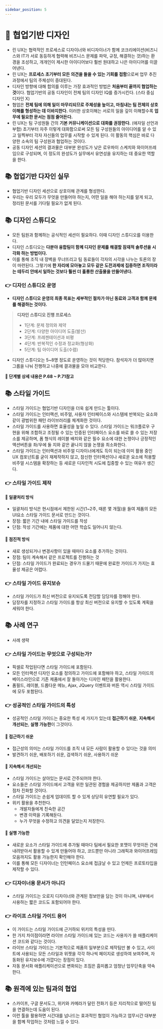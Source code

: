 ```yaml
---
sidebar_position: 5
---
```


# 🌈 협업기반 디자인
- 린 UX는 협력적인 프로세스로 디자이너와 비디자이너가 함께 코크리에이션(비즈니스와 IT가 서로 동등하게 협력해 비즈니스 문제를 파악, 규정, 해결하는 것)하는 환경을 조성하고, 개개인이 제시한 아이디어보다 훨씬 원대하고 나은 아이디어를 이끌어낸다.
- 린 UX는 **프로세스 초기부터 모든 의견을 들을 수 있는 기회를 접함**으로써 업무 추진과정에서 팀의 주체성이 증대된다.
- 디자인 방향에 대해 합의를 이루는 가장 효과적인 방법은 **처음부터 끝까지 협업하는 것**이다. 협업기반의 공동 디자인이 전체 팀의 디자인 IQ를 증가시킨다. (스타 중심 디자인 X)
- 협업은 **전체 팀에 의해 일이 마무리되므로 주체성을 높이고, 마침내는 팀 전체의 상호이해를 형성하는 데 이바지한다.** 이러한 상호이해는 서로의 일을 깊이 이해할수록 **업무에 필요한 문서는 점점 줄어든다.**
- 린 UX는 팀 구성원들 간의 **기본 커뮤니케이션으로 대화를 권장한다.** (애자일 선언과 부합) 초기부터 자주 이렇게 대화함으로써 모든 팀 구성원들의 아이디어를 알 수 있고 일찍부터 각자 자신들의 업무를 시작할 수 있게 된다. 이 활동의 핵심은 바로 다양한 소속의 팀 구성원과 협업하는 것이다.
- 공동 디자인 세션의 결과물은 대부분 완성도가 낮은 로우파이 스케치와 와이어프레임으로 구성되며, 이 정도의 완성도가 실무에서 유연성을 유지하는 데 중요한 역할을 한다.

## 📚 협업기반 다자인 실무
- 협업기반 디자인 세션으로 상호이해 관계를 형성한다.
- 우리는 우리 모두가 무엇을 만들어야 하는지, 어떤 일을 해야 하는지를 알게 되고, 정리된 문서를 기다릴 필요가 없게 된다.

## 📚 디자인 스튜디오
- 모든 팀원과 함께하는 공식적인 세션이 필요하다. 이때 디자인 스튜디오를 이용한다.
- 디자인 스튜디오는 **다분야 융합팀이 함꼐 디자인 문제를 해결할 잠재적 솔루션을 시각화 하는 방법이다.**
- 이를 통해 조직 내 장벽을 무너뜨리고 팀 동료들이 각자의 시각을 나누는 토론의 장이 마련된다. 그렇기에 **한 자리에 모아놓고 모두 같은 도전과제에 집중하면 조직이라는 테두리 안에서 일하는 것보다 훨씬 더 훌륭한 산출물을 만들어낸다.**

### 👉 디자인 스튜디오 운영
- **디자인 스튜디오 운영의 최종 목표는 세부적인 절차가 아닌 동료와 고객과 함께 문제를 해결하는 것이다.**

> **디자인 스튜디오 진행 프로세스**   
> - 1단계: 문제 정의와 제약
> - 2단계: 다양한 아이디어 도출(발산)
> - 3단계: 프레젠테이션과 비평
> - 4단계: 반복적인 수정과 정교화(형상화)
> - 5단계: 팀 아이디어 도출(수렴)

- 디자인 스튜디오는 5~8명 정도로 운영하는 것이 적당한다. 참석자가 더 많아지면 그룹을 나눠 진행하고 나중에 결과물을 모아 비교한다.

**📌 단계별 상세 내용은 P.68 ~ P.71참고**   

## 📚 스타일 가이드
- 스타일 가이드는 협업기반 디자인을 더욱 쉽게 만드는 툴이다.
- 스타일 가이드는 인터랙션, 비주얼, 사용자 인터페이스와 시스템에 반복되는 요소와 같이 광범위한 패턴 라이브러리를 체계화한 것이다.
- 스타일 가이드를 사용하면 효율성을 높일 수 있다. 스타일 가이드는 워크플로우 구현을 위해 조합하고 조정될 수 있는 인증된 인터페이스 요소를 바로 쓸 수 있는 저장소를 제공하며, 폼 형식의 레이블 배치와 같은 필수 요소에 대한 논쟁이나 긍정적인 액션버튼을 좌/우에 둘 지와 같은 끝나지 않을 논쟁을 최소화한다.
- 스타일 가이드는 인터랙션과 비주얼 디자이너에게도 득이 되는데 이미 활용 중인 UX 컴포넌트를 굳이 재제작하지 않고, 참신한 인터랙션이나 새로운 요소에 적용할 비주얼 시스템을 확장하는 등 새로운 디자인적 시도에 집중할 수 있는 여유가 생긴다.

### 👉 스타일 가이드 제작

#### 🎈 일괄처리 방식
- 일괄처리 방식은 현시점에서 제한된 시간(1~2주, 때론 몇 개월)을 들여 제품의 모든 UI요소 스타일 가이드 문서로 만드는 것이다.
- 장점: 짧은 기간 내에 스타일 가이드를 작성
- 단점: 작성 기간에는 제품에 대한 어떤 학습도 일어나지 않는다.

#### 🎈 점진적 방식
- 새로 생성되거나 변경사항이 있을 때마다 요소를 추가하는 것이다.
- 장점: 팀이 계속해서 같은 프로젝트를 진행하는 것
- 단점: 스타일 가이드가 완료되는 경우가 드물기 때문에 완료한 가이드가 가지는 효율성 제공은 어렵다.

### 👉 스타일 가이드 유지보슈
- 스타일 가이드가 최신 버전으로 유지되도록 전담할 담당자를 정해야 한다.
- 담장자를 지정하고 스타일 가이드를 항상 최신 버전으로 유지할 수 있도록 계획을 세워야 한다.

## 📚 사례 연구
- 사례 생략

### 👉 스타일 가이드는 무엇으로 구성되는가?
- 픽셀로 작업된다면 스타일 가이드에 포함된다.
- 모든 인터랙션 디자인 요소를 정의하고 가이드에 포함해야 하고, 스타일 가이드의 베이스라인으로 기존 제품에서 잘 돌아가는 디자인 패턴을 활용한다.
- 폼필드, 레이블, 드롭다운 메뉴, Ajax, JQuery 이벤트와 버튼 역시 스타일 가이드에 모두 포함된다.

### 👉 성공적인 스타일 가이드의 특성
- 성공적인 스타일 가이드는 중요한 특성 세 가지가 있는데 **접근하기 쉬운**, **지속해서 개선되는**, **실행 가능한**이 그것이다.

#### 🎈 접근하기 쉬운
- 접근성의 의미는 스타일 가이드를 조직 내 모든 사람이 활용할 수 있다는 것을 의미
- 발견하기 쉬운, 배포하기 쉬운, 검색하기 쉬운, 사용하기 쉬운

#### 🎈 지속해서 개선되는
- 스타일 가이드는 살아있는 문서로 간주되어야 한다.
- 요소들은 스타일 가이드에서 고객을 위한 일관된 경험을 제공하지만 제품과 고객은 점차 진화할 것이다.
- 스타일 가이드는 손쉽게 업데이트 할 수 있게 상당히 유연할 필요가 있다.
- 위키 활용을 추천한다.
  - 개발자들에게 친숙한 공간
  - 변경 이력을 기록해둔다.
  - 누가 무엇을 수정하고 의견을 달았는지 저장한다.

#### 🎈 실행 가능한
- 새로운 요소가 스타일 가이드에 추가될 때마다 팀에서 필요한 포맷이 무엇이든 간에 내려받아서 활용할 수 있게 만들어야 하고, 코드뿐만 아니라 그래픽과 와이어프레임 모음까지도 활용 가능한지 확인해야 한다.
- 이를 통해 모든 디자이너는 인턴페이스 요소에 접귾날 수 있고 언제든 프로토타입을 제작할 수 있다.

### 👉 디자이너용 문서가 아니다
- 스타일 가이드는 오로지 디자이너와 관계된 정보만을 담는 것이 아니며, 내부에서 사용하는 짧은 코드도 포함되어야 한다.

### 👉 라이프 스타일 가이드 용어
- 이 가이드는 스타일 가이드에 근거하되 위키의 특성을 띤다.
- 한 가지 차이점이라면 라이브 스타일 가이드에 있는 코드는 사용자가 쓸 애플리케이션 코드와 같다는 것이다.
- 라이브 스타일 가이드는 기본적으로 제품의 일부분으로 제작팀만 볼 수 있고, 사이트에 사용되는 모든 스타일과 위젯을 각각 하나씩 페이지로 생성하여 보여주며, 자동화된 유지보수에 가깝다는 장점이 있다.
- 자동 문서화 애플리케이션으로 변화되는 조짐은 흠미롭고 엄청난 업무단축을 약속한다.

## 📚 원격에 있는 팀과의 협업
- 스카이프, 구글 문서도그, 위키와 카메라가 달린 전화기 등은 지리적으로 떨어진 팀을 연결하는데 도움이 된다.
- 이런 툴을 활용하면 시간대를 넘나드는 효과적인 협업이 가능하고 업무시간 대부분을 함꼐 작업하는 것처럼 느낄 수 있다.

